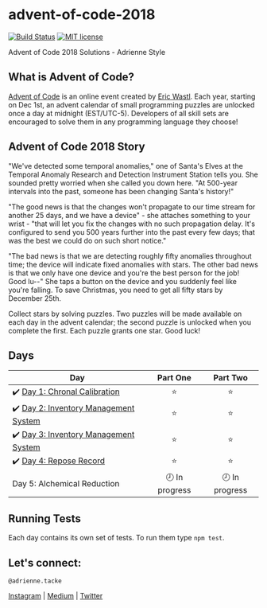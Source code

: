 # advent-of-code-2018
[![Build Status](https://travis-ci.org/adriennetacke/advent-of-code-2018.svg?branch=master)](https://travis-ci.org/adriennetacke/advent-of-code-2018) [![MIT license](https://img.shields.io/badge/License-MIT-blue.svg)](https://opensource.org/licenses/MIT)

Advent of Code 2018 Solutions - Adrienne Style

## What is Advent of Code?
[Advent of Code](http://adventofcode.com) is an online event created by [Eric Wastl](https://twitter.com/ericwastl). Each year, starting on Dec 1st, an advent calendar of small programming puzzles are unlocked once a day at midnight (EST/UTC-5). Developers of all skill sets are encouraged to solve them in any programming language they choose!

## Advent of Code 2018 Story
"We've detected some temporal anomalies," one of Santa's Elves at the Temporal Anomaly Research and Detection Instrument Station tells you. She sounded pretty worried when she called you down here. "At 500-year intervals into the past, someone has been changing Santa's history!"

"The good news is that the changes won't propagate to our time stream for another 25 days, and we have a device" - she attaches something to your wrist - "that will let you fix the changes with no such propagation delay. It's configured to send you 500 years further into the past every few days; that was the best we could do on such short notice."

"The bad news is that we are detecting roughly fifty anomalies throughout time; the device will indicate fixed anomalies with stars. The other bad news is that we only have one device and you're the best person for the job! Good lu--" She taps a button on the device and you suddenly feel like you're falling. To save Christmas, you need to get all fifty stars by December 25th.

Collect stars by solving puzzles. Two puzzles will be made available on each day in the advent calendar; the second puzzle is unlocked when you complete the first. Each puzzle grants one star. Good luck!

## Days

| Day  | Part One | Part Two | 
|---|:---:|:---:|
|✔️ [Day 1: Chronal Calibration](https://github.com/adriennetacke/advent-of-code-2018/tree/master/day-1-chronal-calibration)  | ⭐️ | ⭐️ |
|✔️ [Day 2: Inventory Management System](https://github.com/adriennetacke/advent-of-code-2018/tree/master/day-2-inventory-management-system)  | ⭐️ | ⭐️ |
|✔️ [Day 3: Inventory Management System](https://github.com/adriennetacke/advent-of-code-2018/tree/master/day-3-no-matter-how-you-slice-it)  | ⭐️ | ⭐ |
|✔️ [Day 4: Repose Record](https://github.com/adriennetacke/advent-of-code-2018/tree/master/day-4-repose-record) | ⭐ | ⭐  |
| Day 5: Alchemical Reduction | 🕗 In progress | 🕗 In progress  |

## Running Tests

Each day contains its own set of tests. To run them type `npm test`.

## Let's connect:
`@adrienne.tacke`

[Instagram](https://www.instagram.com/adrienne.tacke/)
| 
[Medium](https://medium.com/@adrienne.tacke)
|
[Twitter](https://twitter.com/adriennetacke)
